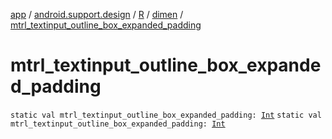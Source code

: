 [app](../../../index.md) / [android.support.design](../../index.md) / [R](../index.md) / [dimen](index.md) / [mtrl_textinput_outline_box_expanded_padding](./mtrl_textinput_outline_box_expanded_padding.md)

# mtrl_textinput_outline_box_expanded_padding

`static val mtrl_textinput_outline_box_expanded_padding: `[`Int`](https://kotlinlang.org/api/latest/jvm/stdlib/kotlin/-int/index.html)
`static val mtrl_textinput_outline_box_expanded_padding: `[`Int`](https://kotlinlang.org/api/latest/jvm/stdlib/kotlin/-int/index.html)